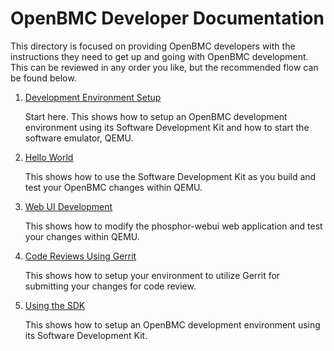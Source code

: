 # OpenBMC Developer Documentation
This directory is focused on providing OpenBMC developers with the instructions
they need to get up and going with OpenBMC development. This can be reviewed in
any order you like, but the recommended flow can be found below.

1. [Development Environment Setup](dev-environment.md)

   Start here. This shows how to setup an OpenBMC development environment using
   its Software Development Kit and how to start the software emulator, QEMU.

2. [Hello World](sdk-hello-world.md)

   This shows how to use the Software Development Kit as you build and test your
   OpenBMC changes within QEMU.

3. [Web UI Development](web-ui.md)

   This shows how to modify the phosphor-webui web application and test your
   changes within QEMU.

4. [Code Reviews Using Gerrit](gerrit-setup.md)

   This shows how to setup your environment to utilize Gerrit for submitting
   your changes for code review.

5. [Using the SDK](sdk.md)

   This shows how to setup an OpenBMC development environment using
   its Software Development Kit.